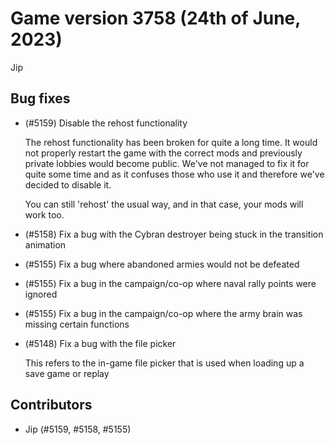 # Game version 3758 (24th of June, 2023)



Jip

## Bug fixes

- (#5159) Disable the rehost functionality

  The rehost functionality has been broken for quite a long time. It would not properly restart the game with the correct mods and previously private lobbies would become public. We've not managed to fix it for quite some time and as it confuses those who use it and therefore we've decided to disable it.

  You can still 'rehost' the usual way, and in that case, your mods will work too.

- (#5158) Fix a bug with the Cybran destroyer being stuck in the transition animation

- (#5155) Fix a bug where abandoned armies would not be defeated

- (#5155) Fix a bug in the campaign/co-op where naval rally points were ignored

- (#5155) Fix a bug in the campaign/co-op where the army brain was missing certain functions

- (#5148) Fix a bug with the file picker

  This refers to the in-game file picker that is used when loading up a save game or replay

## Contributors

- Jip (#5159, #5158, #5155)
